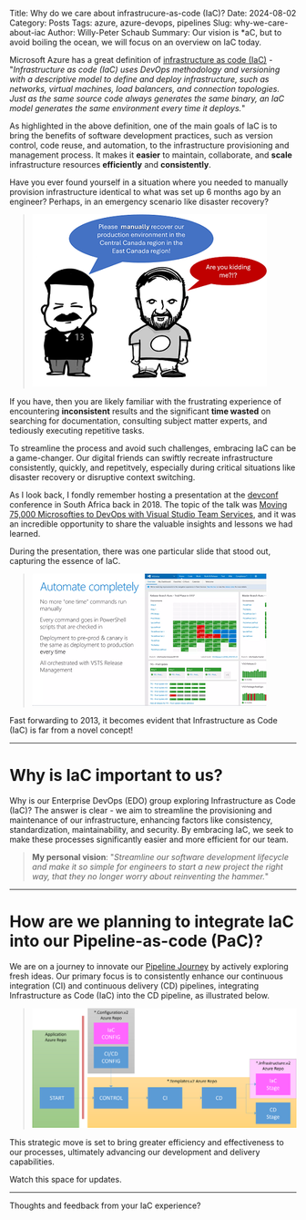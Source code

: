 Title: Why do we care about infrastrucure-as-code (IaC)?
Date: 2024-08-02
Category: Posts 
Tags: azure, azure-devops, pipelines
Slug: why-we-care-about-iac
Author: Willy-Peter Schaub
Summary: Our vision is *aC, but to avoid boiling the ocean, we will focus on an overview on IaC today.

Microsoft Azure has a great definition of [infrastructure as code (IaC)](https://learn.microsoft.com/en-us/devops/deliver/what-is-infrastructure-as-code) - "_Infrastructure as code (IaC) uses DevOps methodology and versioning with a descriptive model to define and deploy infrastructure, such as networks, virtual machines, load balancers, and connection topologies. Just as the same source code always generates the same binary, an IaC model generates the same environment every time it deploys._"

As highlighted in the above definition, one of the main goals of IaC is to bring the benefits of software development practices, such as version control, code reuse, and automation, to the infrastructure provisioning and management process. It makes it **easier** to maintain, collaborate, and **scale** infrastructure resources **efficiently** and **consistently**.

Have you ever found yourself in a situation where you needed to manually provision infrastructure identical to what was set up 6 months ago by an engineer? Perhaps, in an emergency scenario like disaster recovery? 

> ![Wishing for IaC](../images/why-we-care-about-iac-1.png) 

If you have, then you are likely familiar with the frustrating experience of encountering **inconsistent** results and the significant **time wasted** on searching for documentation, consulting subject matter experts, and tediously executing repetitive tasks. 

To streamline the process and avoid such challenges, embracing IaC can be a game-changer. Our digital friends can swiftly recreate infrastructure consistently, quickly, and repetitvely, especially during critical situations like disaster recovery or disruptive context switching.

As I look back, I fondly remember hosting a presentation at the [devconf](https:/www.devconf.co.za) conference in South Africa back in 2018. The topic of the talk was [Moving 75,000 Microsofties to DevOps with Visual Studio Team Services](https://www.slideshare.net/VSTSCommunityMicroso/moving-75000-microsofties-to-devops-with-visual-studio-team-services), and it was an incredible opportunity to share the valuable insights and lessons we had learned.

During the presentation, there was one particular slide that stood out, capturing the essence of IaC.

> ![Flash of the past](../images/why-we-care-about-iac-2.png) 

Fast forwarding to 2013, it becomes evident that Infrastructure as Code (IaC) is far from a novel concept!

---

# Why is IaC important to us?

Why is our Enterprise DevOps (EDO) group exploring Infrastructure as Code (IaC)? The answer is clear - we aim to streamline the provisioning and maintenance of our infrastructure, enhancing factors like consistency, standardization, maintainability, and security. By embracing IaC, we seek to make these processes significantly easier and more efficient for our team.

> **My personal vision**: "_Streamline our software development lifecycle and make it so simple for engineers to start a new project the right way, that they no longer worry about reinventing the hammer._"

---

# How are we planning to integrate IaC into our Pipeline-as-code (PaC)?

We are on a journey to innovate our [Pipeline Journey](/yaml-pipelines-part1.html) by actively exploring fresh ideas. Our primary focus is to consistently enhance our continuous integration (CI) and continuous delivery (CD) pipelines, integrating Infrastructure as Code (IaC) into the CD pipeline, as illustrated below. 

> ![v2.1 CI/CD/IaC](../images/why-we-care-about-iac-3.png) 

This strategic move is set to bring greater efficiency and effectiveness to our processes, ultimately advancing our development and delivery capabilities.

Watch this space for updates.

---

Thoughts and feedback from your IaC experience?

